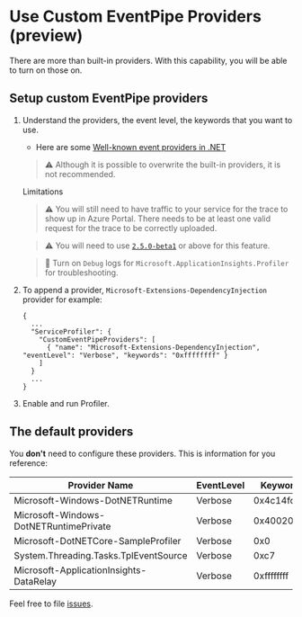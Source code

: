 # Use Custom EventPipe Providers (preview)

There are more than built-in providers. With this capability, you will be able to turn on those on.

## Setup custom EventPipe providers

1. Understand the providers, the event level, the keywords that you want to use.
    * Here are some [Well-known event providers in .NET](https://learn.microsoft.com/en-us/dotnet/core/diagnostics/well-known-event-providers)

    > ⚠️ Although it is possible to overwrite the built-in providers, it is not recommended.

    Limitations

    > ⚠️ You will still need to have traffic to your service for the trace to show up in Azure Portal. There needs to be at least one valid request for the trace to be correctly uploaded.

    > ⚠️ You will need to use [`2.5.0-beta1`](https://www.nuget.org/packages/Microsoft.ApplicationInsights.Profiler.AspNetCore/) or above for this feature.

    > 🚩 Turn on `Debug` logs for `Microsoft.ApplicationInsights.Profiler` for troubleshooting.

1. To append a provider, `Microsoft-Extensions-DependencyInjection` provider for example:

    ```jsonc
    {
      ...
      "ServiceProfiler": {
        "CustomEventPipeProviders": [
          { "name": "Microsoft-Extensions-DependencyInjection", "eventLevel": "Verbose", "keywords": "0xffffffff" }
        ]
      }
      ...
    }
    ```

1. Enable and run Profiler.

## The default providers

You **don't** need to configure these providers. This is information for you reference:

| Provider Name                           | EventLevel | Keywords    |
| --------------------------------------- | ---------- | ----------- |
| Microsoft-Windows-DotNETRuntime         | Verbose    | 0x4c14fccbd |
| Microsoft-Windows-DotNETRuntimePrivate  | Verbose    | 0x4002000b  |
| Microsoft-DotNETCore-SampleProfiler     | Verbose    | 0x0         |
| System.Threading.Tasks.TplEventSource   | Verbose    | 0xc7        |
| Microsoft-ApplicationInsights-DataRelay | Verbose    | 0xffffffff  |

Feel free to file [issues](https://github.com/microsoft/ApplicationInsights-Profiler-AspNetCore/issues).
